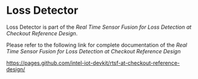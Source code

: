 # Loss Detector

Loss Detector is part of the *Real Time Sensor Fusion for Loss Detection at Checkout Reference Design*.

Please refer to the following link for complete documentation of the *Real Time Sensor Fusion for Loss Detection at Checkout Reference Design*

https://pages.github.com/intel-iot-devkit/rtsf-at-checkout-reference-design/